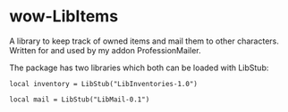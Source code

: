 # wow-LibItems
A library to keep track of owned items and mail them to other characters. Written for and used by my addon ProfessionMailer.

The package has two libraries which both can be loaded with LibStub:

`local inventory = LibStub("LibInventories-1.0")`

`local mail = LibStub("LibMail-0.1")`